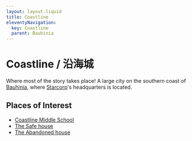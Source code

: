 ```yaml
---
layout: layout.liquid
title: Coastline
eleventyNavigation:
  key: Coastline
  parent: Bauhinia
---
```


# Coastline / 沿海城

Where most of the story takes place! A large city on the southern coast of [Bauhinia](/world/bauhinia/), where [Starcorp](../starcorp/)'s headquarters is located.

## Places of Interest

- [Coastline Middle School](/world/bauhinia/coastline/cms/)
- [The Safe house](/world/bauhinia/coastline/safe-house/)
- [The Abandoned house](/world/bauhinia/coastline/abandoned-house/)
